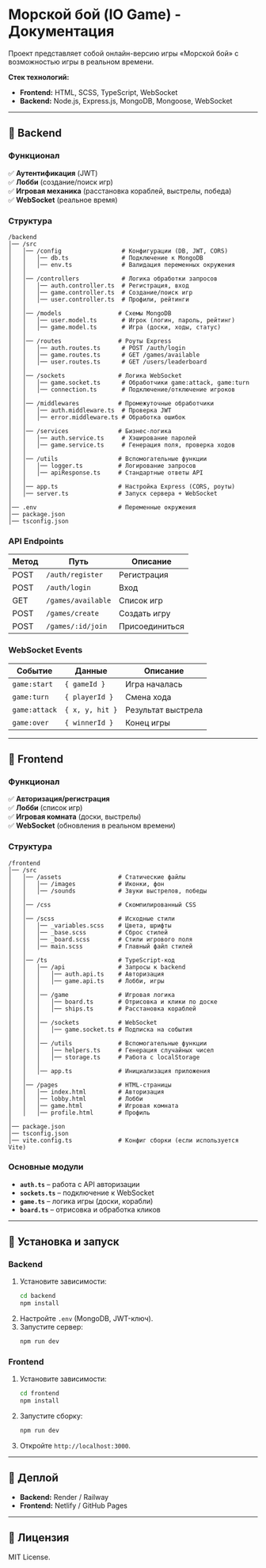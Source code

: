 # **Морской бой (IO Game) - Документация**
Проект представляет собой онлайн-версию игры «Морской бой» с возможностью игры в реальном времени.

**Стек технологий:**
- **Frontend:** HTML, SCSS, TypeScript, WebSocket
- **Backend:** Node.js, Express.js, MongoDB, Mongoose, WebSocket

---

## **📌 Backend**
### **Функционал**
✅ **Аутентификация** (JWT)  
✅ **Лобби** (создание/поиск игр)  
✅ **Игровая механика** (расстановка кораблей, выстрелы, победа)  
✅ **WebSocket** (реальное время)

### **Структура**
```
/backend  
│── /src  
│   │── /config                 # Конфигурации (DB, JWT, CORS)  
│   │   │── db.ts               # Подключение к MongoDB  
│   │   │── env.ts              # Валидация переменных окружения  
│   │  
│   │── /controllers            # Логика обработки запросов  
│   │   │── auth.controller.ts  # Регистрация, вход  
│   │   │── game.controller.ts  # Создание/поиск игр  
│   │   │── user.controller.ts  # Профили, рейтинги  
│   │  
│   │── /models                # Схемы MongoDB  
│   │   │── user.model.ts       # Игрок (логин, пароль, рейтинг)  
│   │   │── game.model.ts       # Игра (доски, ходы, статус)  
│   │  
│   │── /routes                # Роуты Express  
│   │   │── auth.routes.ts      # POST /auth/login  
│   │   │── game.routes.ts      # GET /games/available  
│   │   │── user.routes.ts      # GET /users/leaderboard  
│   │  
│   │── /sockets               # Логика WebSocket  
│   │   │── game.socket.ts      # Обработчики game:attack, game:turn  
│   │   │── connection.ts       # Подключение/отключение игроков  
│   │  
│   │── /middlewares           # Промежуточные обработчики  
│   │   │── auth.middleware.ts  # Проверка JWT  
│   │   │── error.middleware.ts # Обработка ошибок  
│   │  
│   │── /services              # Бизнес-логика  
│   │   │── auth.service.ts     # Хэширование паролей  
│   │   │── game.service.ts     # Генерация поля, проверка ходов  
│   │  
│   │── /utils                 # Вспомогательные функции  
│   │   │── logger.ts          # Логирование запросов  
│   │   │── apiResponse.ts     # Стандартные ответы API  
│   │  
│   │── app.ts                 # Настройка Express (CORS, роуты)  
│   │── server.ts              # Запуск сервера + WebSocket  
│  
│── .env                       # Переменные окружения  
│── package.json  
│── tsconfig.json  
```

### **API Endpoints**
| Метод | Путь | Описание |  
|-------|------|----------|  
| POST  | `/auth/register` | Регистрация |  
| POST  | `/auth/login`    | Вход |  
| GET   | `/games/available` | Список игр |  
| POST  | `/games/create`  | Создать игру |  
| POST  | `/games/:id/join` | Присоединиться |  

### **WebSocket Events**
| Событие | Данные | Описание |  
|---------|--------|----------|  
| `game:start` | `{ gameId }` | Игра началась |  
| `game:turn`  | `{ playerId }` | Смена хода |  
| `game:attack` | `{ x, y, hit }` | Результат выстрела |  
| `game:over`  | `{ winnerId }` | Конец игры |  

---

## **📌 Frontend**
### **Функционал**
✅ **Авторизация/регистрация**  
✅ **Лобби** (список игр)  
✅ **Игровая комната** (доски, выстрелы)  
✅ **WebSocket** (обновления в реальном времени)

### **Структура**
```
/frontend  
│── /src  
│   │── /assets                # Статические файлы  
│   │   │── /images            # Иконки, фон  
│   │   │── /sounds            # Звуки выстрелов, победы  
│   │  
│   │── /css                   # Скомпилированный CSS  
│   │  
│   │── /scss                  # Исходные стили  
│   │   │── _variables.scss    # Цвета, шрифты  
│   │   │── _base.scss         # Сброс стилей  
│   │   │── _board.scss        # Стили игрового поля  
│   │   │── main.scss          # Главный файл стилей  
│   │  
│   │── /ts                    # TypeScript-код  
│   │   │── /api               # Запросы к backend  
│   │   │   │── auth.api.ts    # Авторизация  
│   │   │   │── game.api.ts    # Лобби, игры  
│   │   │  
│   │   │── /game              # Игровая логика  
│   │   │   │── board.ts       # Отрисовка и клики по доске  
│   │   │   │── ships.ts       # Расстановка кораблей  
│   │   │  
│   │   │── /sockets           # WebSocket  
│   │   │   │── game.socket.ts # Подписка на события  
│   │   │  
│   │   │── /utils             # Вспомогательные функции  
│   │   │   │── helpers.ts     # Генерация случайных чисел  
│   │   │   │── storage.ts     # Работа с localStorage  
│   │   │  
│   │   │── app.ts             # Инициализация приложения  
│   │  
│   │── /pages                 # HTML-страницы  
│   │   │── index.html         # Авторизация  
│   │   │── lobby.html         # Лобби  
│   │   │── game.html          # Игровая комната  
│   │   │── profile.html       # Профиль  
│  
│── package.json  
│── tsconfig.json  
│── vite.config.ts             # Конфиг сборки (если используется Vite)  
```

### **Основные модули**
- **`auth.ts`** – работа с API авторизации
- **`sockets.ts`** – подключение к WebSocket
- **`game.ts`** – логика игры (доски, корабли)
- **`board.ts`** – отрисовка и обработка кликов

---

## **🚀 Установка и запуск**
### **Backend**
1. Установите зависимости:
   ```bash
   cd backend
   npm install
   ```  
2. Настройте `.env` (MongoDB, JWT-ключ).
3. Запустите сервер:
   ```bash
   npm run dev
   ```  

### **Frontend**
1. Установите зависимости:
   ```bash
   cd frontend
   npm install
   ```  
2. Запустите сборку:
   ```bash
   npm run dev
   ```  
3. Откройте `http://localhost:3000`.

---

## **🔗 Деплой**
- **Backend:** Render / Railway
- **Frontend:** Netlify / GitHub Pages

---

## **📝 Лицензия**
MIT License.
